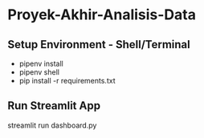 # Proyek-Akhir-Analisis-Data
## Setup Environment - Shell/Terminal
- pipenv install
- pipenv shell
- pip install -r requirements.txt

## Run Streamlit App
streamlit run dashboard.py

